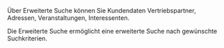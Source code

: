 <!DOCTYPE html>
<html>
<head>
<meta charset="utf-8">
<meta name="viewport" content="width=device-width, initial-scale=1.0">
<title>900_Erweiterte_Suche.md</title>
<link rel="stylesheet" href="https://stackedit.io/res-min/themes/base.css" />
<script type="text/javascript" src="https://cdn.mathjax.org/mathjax/latest/MathJax.js?config=TeX-AMS_HTML"></script>
</head>
<body><div class="container"><p>Über Erweiterte Suche können Sie Kundendaten Vertriebspartner, Adressen, Veranstaltungen, Interessenten.</p>

<p>Die Erweiterte Suche ermöglicht eine erweiterte Suche nach gewünschte Suchkriterien.</p>

<p><img src="http://xpecto.github.io/docs/img/img_1421241807901.png" alt="" title=""></p></div></body>
</html>